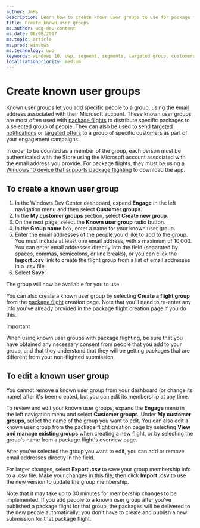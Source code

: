 ```yaml
---
author: JnHs
Description: Learn how to create known user groups to use for package flighting and more.
title: Create known user groups
ms.author: wdg-dev-content
ms.date: 08/08/2017
ms.topic: article
ms.prod: windows
ms.technology: uwp
keywords: windows 10, uwp, segment, segments, targeted group, customers
localizationpriority: medium
---
```


# Create known user groups

Known user groups let you add specific people to a group, using the email address associated with their Microsoft account. These known user groups are most often used with [package flights](package-flights.md) to distribute specific packages to a selected group of people. They can also be used to send [targeted notifications](send-push-notifications-to-your-apps-customers.md) or [targeted offers](use-targeted-offers-to-maximize-engagement-and-conversions.md) to a group of specific customers as part of your engagement campaigns.

In order to be counted as a member of the group, each person must be authenticated with the Store using the Microsoft account associated with the email address you provide. For package flights, they must be using [a Windows 10 device that supports package flighting](package-flights.md) to download the app.


## To create a known user group

1.	In the Windows Dev Center dashboard, expand **Engage** in the left navigation menu and then select **Customer groups**. 
2.	In the **My customer groups** section, select **Create new group**.
3.	On the next page, select the **Known user group** radio button.
4.	In the **Group name** box, enter a name for your known user group.
5.	Enter the email addresses of the people you'd like to add to the group. You must include at least one email address, with a maximum of 10,000. You can enter email addresses directly into the field (separated by spaces, commas, semicolons, or line breaks), or you can click the **Import .csv** link to create the flight group from a list of email addresses in a .csv file.
6. Select **Save**.

The group will now be available for you to use.

You can also create a known user group by selecting **Create a flight group** from the [package flight](package-flights.md) creation page. Note that you'll need to re-enter any info you've already provided in the package flight creation page if you do this.

> [!IMPORTANT]
> When using known user groups with package flighting, be sure that you have obtained any necessary consent from people that you add to your group, and that they understand that they will be getting packages that are different from your non-flighted submission. 

## To edit a known user group

You cannot remove a known user group from your dashboard (or change its name) after it's been created, but you can edit its membership at any time.

To review and edit your known user groups, expand the **Engage** menu in the left navigation menu and select **Customer groups**. Under **My customer groups**, select the name of the group you want to edit. You can also edit a known user group from the package flight creation page by selecting **View and manage existing groups** when creating a new flight, or by selecting the group's name from a package flight's overview page. 

After you've selected the group you want to edit, you can add or remove email addresses directly in the field.

For larger changes, select **Export .csv** to save your group membership info to a .csv file. Make your changes in this file, then click **Import .csv** to use the new version to update the group membership.

Note that it may take up to 30 minutes for membership changes to be implemented. If you add people to a known user group after you've published a package flight for that group, the packages will be delivered to the new people automatically; you don't have to create and publish a new submission for that package flight. 






